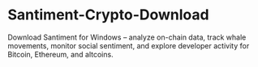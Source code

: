 # Santiment-Crypto-Download
Download Santiment for Windows – analyze on-chain data, track whale movements, monitor social sentiment, and explore developer activity for Bitcoin, Ethereum, and altcoins.
